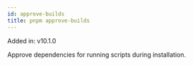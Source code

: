 ```yaml
---
id: approve-builds
title: pnpm approve-builds
---
```


Added in: v10.1.0

Approve dependencies for running scripts during installation.
